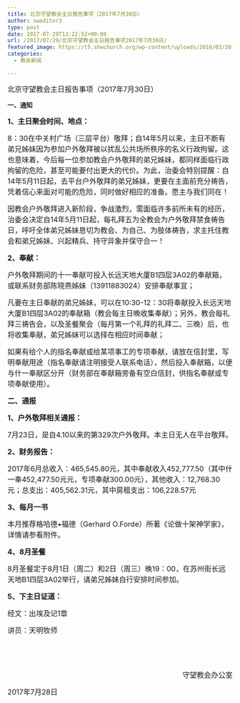 ```yaml
---
title: 北京守望教会主日报告事项（2017年7月30日）
author: sweditor3
type: post
date: 2017-07-29T13:22:52+00:00
url: /2017/07/29/北京守望教会主日报告事项2017年7月30日/
featured_image: https://t5.shwchurch.org/wp-content/uploads/2016/03/20160306-e1457087464549-400x288.jpg
categories:
  - 教会新闻

---
```

<span style="font-size: 12pt;">北京守望教会主日报告事项（2017年7月30日）</span><span style="font-size: 12pt;"><br /> </span><!--more-->

**一、通知**

<span style="font-size: 12pt;"><strong>1、主日聚会时间、地点：</strong></span>

<span style="font-size: 12pt;">8：30在中关村广场（三层平台）敬拜；自14年5月以来，主日不断有弟兄姊妹因为参加户外敬拜被以扰乱公共场所秩序的名义行政拘留。这也意味着，今后每一位参加教会户外敬拜的弟兄姊妹，都同样面临行政拘留的危险，甚至可能要付出更大的代价。为此，治委会特别提醒：自14年5月11日起，去平台户外敬拜的弟兄姊妹，更要在主面前充分祷告，凭着信心来面对可能的危险，同时做好相应的准备。愿主与我们同在！</span>

<span style="font-size: 12pt;">因教会户外敬拜进入新阶段，争战激烈，需面临许多前所未有的经历，治委会决定自14年5月11日起，每礼拜五为全教会为户外敬拜禁食祷告日，呼吁全体弟兄姊妹恳切为教会、为自己、为肢体祷告，求主托住教会和弟兄姊妹、兴起精兵、持守异象并保守合一！</span>

<span style="font-size: 12pt;"><strong>2、奉献：</strong></span>

<span style="font-size: 12pt;">户外敬拜期间的十一奉献可投入长远天地大厦B1四层3A02的奉献箱，或联系财务部陈晓燕姊妹（13911883024）安排奉献事宜；</span>

<span style="font-size: 12pt;">凡要在主日奉献的弟兄姊妹，可以在10:30-12：30将奉献投入长远天地大厦B1四层3A02的奉献箱（教会每主日晚收集奉献）；另外，教会每礼拜三祷告会，以及圣餐聚会（每月第一个礼拜的礼拜二、三晚）后，也将收集奉献，弟兄姊妹可以选择在相应时间奉献；</span>

<span style="font-size: 12pt;">如果有给个人的指名奉献或给某项事工的专项奉献，请放在信封里，写明奉献用途（指名奉献请注明接受人联系电话），然后投入奉献箱，以便与什一奉献区分开（财务部在奉献箱旁备有空白信封，供指名奉献或专项奉献使用）。</span>

<span style="font-size: 12pt;"><strong>二、通报</strong></span>

<span style="font-size: 12pt;"><strong>1、户外敬拜相关通报：</strong></span>

<span style="font-size: 12pt;">7月23日，是自4.10以来的第329次户外敬拜。本主日无人在平台敬拜。</span>

<span style="font-size: 12pt;"><strong>2、财务报告：</strong></span>

<span style="font-size: 12pt;">2017年6月总收入：465,545.80元，其中奉献收入452,777.50（其中什一奉452,477.50元元，专项奉献300.00元），其他收入：12,768.30元；总支出：405,562.31元，其中房租支出：106,228.57元</span>

<span style="font-size: 12pt;"><strong>3、每月一书</strong></span>

<span style="font-size: 12pt;">本月推荐格哈德•福德（Gerhard O.Forde）所著《论做十架神学家》，详情请参看附件。</span>

<span style="font-size: 12pt;"><strong>4、8月圣餐</strong></span>

<span style="font-size: 12pt;">8月圣餐定于8月1日（周二）和2日（周三）晚19：00，在苏州街长远天地B1四层3A02举行，请弟兄姊妹自行安排时间参加。</span>

<span style="font-size: 12pt;"><strong>5、下主日证道：</strong></span>

<span style="font-size: 12pt;">经文：出埃及记1章</span>

<span style="font-size: 12pt;">讲员：天明牧师</span>

&nbsp;

&nbsp;

<p style="text-align: right;">
  <span style="font-size: 12pt;">守望教会办公室</span>
</p>

<span style="font-size: 12pt;">2017年7月28日</span>
